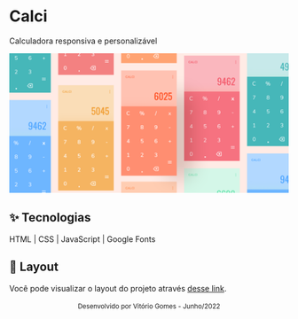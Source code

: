 # Calci
Calculadora responsiva e personalizável

![cover](github/cover.png?style=flat)

## ✨ Tecnologias
HTML | CSS | JavaScript | Google Fonts

## 🔖 Layout
Você pode visualizar o layout do projeto através [desse link](https://www.figma.com/file/AvPdOM7aXymnvGFH2SfioL/Colorful-Calculators-(Community)?node-id=101%3A2).

<div align="center">
  <small>Desenvolvido por Vitório Gomes - Junho/2022</small>  
</div>
